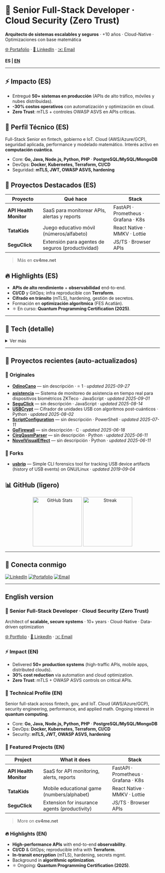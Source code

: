 # 🚀 Senior Full-Stack Developer · Cloud Security (Zero Trust)

**Arquitecto de sistemas escalables y seguros** · +10 años · Cloud-Native · Optimizaciones con base matemática

[🌐 Portafolio](https://cv4me.net) · [💼 LinkedIn](https://linkedin.com/in/edgar-misael-cano-dominguez-234333228) · [✉️ Email](mailto:edgarcano.166@gmail.com)

**ES | [EN](#english-version)**

---

## ⚡ Impacto (ES)
- Entregué **50+ sistemas en producción** (APIs de alto tráfico, móviles y nubes distribuidas).
- **-30% costos operativos** con automatización y optimización en cloud.
- **Zero Trust**: mTLS + controles OWASP ASVS en APIs críticas.

## 🧠 Perfil Técnico (ES)
Full-Stack Senior en fintech, gobierno e IoT. Cloud (AWS/Azure/GCP), seguridad aplicada, performance y modelado matemático. Interés activo en **computación cuántica**.

- Core: **Go, Java, Node.js, Python, PHP** · **PostgreSQL/MySQL/MongoDB**
- DevOps: **Docker, Kubernetes, Terraform, CI/CD**
- Seguridad: **mTLS, JWT, OWASP ASVS, hardening**

## 📌 Proyectos Destacados (ES)
| Proyecto | Qué hace | Stack |
|---|---|---|
| **API Health Monitor** | SaaS para monitorear APIs, alertas y reports | FastAPI · Prometheus · Grafana · K8s |
| **TataKids** | Juego educativo móvil (números/alfabeto) | React Native · MMKV · Lottie |
| **SeguClick** | Extensión para agentes de seguros (productividad) | JS/TS · Browser APIs |

> Más en **cv4me.net**

## 🔥 Highlights (ES)
- **APIs de alto rendimiento** + **observabilidad** end-to-end.  
- **CI/CD** y GitOps; infra reproducible con **Terraform**.  
- **Cifrado en tránsito** (mTLS), hardening, gestión de secretos.  
- Formación en **optimización algorítmica** (FES Acatlán).  
- ⚛️ En curso: **Quantum Programming Certification (2025)**.

---

## 🧰 Tech (detalle)
<details>
<summary>Ver más</summary>

**Cloud & DevOps**: AWS, Azure, GCP · Docker · Kubernetes · Terraform · GitHub Actions  
**Back**: Go, Java (Spring), Node.js (Express/Fastify), Python (FastAPI), PHP (Laravel)  
**Data**: PostgreSQL, MySQL, MongoDB, Neo4j, Databricks  
**Front/Móvil**: React, Angular, React Native, Flutter · Android/iOS  
**Seguridad**: OWASP ASVS, mTLS, JWT, SAST/DAST, secretos

</details>

---

## 🔄 Proyectos recientes (auto-actualizados)
<!--START_SECTION:projects-->
### 🧩 Originales
- **[OdinoCano](https://github.com/OdinoCano/OdinoCano)** — sin descripción · ⭐ 1 · _updated 2025-09-27_
- **[asistencia](https://github.com/OdinoCano/asistencia)** — Sistema de monitoreo de asistencia en tiempo real para dispositivos biométricos ZKTeco · JavaScript · _updated 2025-09-01_
- **[SeguClick](https://github.com/OdinoCano/SeguClick)** — sin descripción · JavaScript · _updated 2025-08-14_
- **[USBCrypt](https://github.com/OdinoCano/USBCrypt)** — Cifrador de unidades USB con algoritmos post-cuánticos · Python · _updated 2025-08-02_
- **[ScriptConfiguration](https://github.com/OdinoCano/ScriptConfiguration)** — sin descripción · PowerShell · _updated 2025-07-11_
- **[GoFirewall](https://github.com/OdinoCano/GoFirewall)** — sin descripción · C · _updated 2025-06-18_
- **[CirqQasmParser](https://github.com/OdinoCano/CirqQasmParser)** — sin descripción · Python · _updated 2025-06-11_
- **[NovelVisualEffect](https://github.com/OdinoCano/NovelVisualEffect)** — sin descripción · Python · _updated 2025-06-11_

### 🍴 Forks
- **[usbrip](https://github.com/OdinoCano/usbrip)** — Simple CLI forensics tool for tracking USB device artifacts (history of USB events) on GNU/Linux · _updated 2019-09-04_
<!--END_SECTION:projects-->

## 📊 GitHub (ligero)
<div align="center">
  <img alt="GitHub Stats" height="160"
       src="https://github-readme-stats.vercel.app/api?username=OdinoCano&show_icons=true&theme=transparent" />
  <img alt="Streak" height="160"
       src="https://streak-stats.demolab.com?user=OdinoCano&theme=transparent" />
</div>

---

## 🤝 Conecta conmigo
[![LinkedIn](https://img.shields.io/badge/LinkedIn-0077B5.svg?logo=linkedin&logoColor=white)](https://linkedin.com/in/edgar-misael-cano-dominguez-234333228)
[![Portafolio](https://img.shields.io/badge/Portafolio-000.svg?logo=vercel&logoColor=white)](https://cv4me.net)
[![Email](https://img.shields.io/badge/Email-D14836.svg?logo=gmail&logoColor=white)](mailto:edgarcano.166@gmail.com)

---

## English version

### <a id="english-version"></a>🚀 Senior Full-Stack Developer · Cloud Security (Zero Trust)

Architect of **scalable, secure systems** · 10+ years · Cloud-Native · Data-driven optimization

[🌐 Portfolio](https://cv4me.net) · [💼 LinkedIn](https://linkedin.com/in/edgar-misael-cano-dominguez-234333228) · [✉️ Email](mailto:edgarcano.166@gmail.com)

### ⚡ Impact (EN)
- Delivered **50+ production systems** (high-traffic APIs, mobile apps, distributed clouds).
- **30% cost reduction** via automation and cloud optimization.
- **Zero Trust**: mTLS + OWASP ASVS controls on critical APIs.

### 🧠 Technical Profile (EN)
Senior full-stack across fintech, gov, and IoT. Cloud (AWS/Azure/GCP), security engineering, performance, and applied math. Ongoing interest in **quantum computing**.

- Core: **Go, Java, Node.js, Python, PHP** · **PostgreSQL/MySQL/MongoDB**
- DevOps: **Docker, Kubernetes, Terraform, CI/CD**
- Security: **mTLS, JWT, OWASP ASVS, hardening**

### 📌 Featured Projects (EN)
| Project | What it does | Stack |
|---|---|---|
| **API Health Monitor** | SaaS for API monitoring, alerts, reports | FastAPI · Prometheus · Grafana · K8s |
| **TataKids** | Mobile educational game (numbers/alphabet) | React Native · MMKV · Lottie |
| **SeguClick** | Extension for insurance agents (productivity) | JS/TS · Browser APIs |

> More on **cv4me.net**

### 🔥 Highlights (EN)
- **High-performance APIs** with end-to-end **observability**.  
- **CI/CD** & GitOps; reproducible infra with **Terraform**.  
- **In-transit encryption** (mTLS), hardening, secrets mgmt.  
- Background in **algorithmic optimization**.  
- ⚛️ Ongoing: **Quantum Programming Certification (2025)**.
